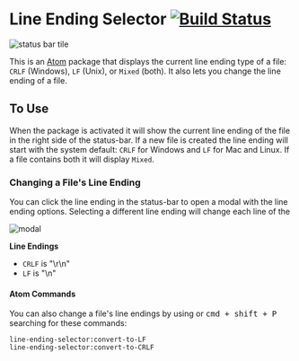 # Line Ending Selector [![Build Status](https://travis-ci.org/atom/line-ending-selector.svg?branch=master)](https://travis-ci.org/atom/line-ending-selector)

![status bar tile](https://cloud.githubusercontent.com/assets/1305617/9274149/6b317568-4293-11e5-83ba-614a6c0d9890.png)


This is an [Atom](https://atom.io) package that displays the current line ending type of a file: `CRLF` (Windows), `LF` (Unix), or `Mixed` (both). It also lets you change the line ending of a file.

## To Use

When the package is activated it will show the current line ending of the file in the right side of the status-bar. If a new file is created the line ending will start with the system default: `CRLF` for Windows and `LF` for Mac and Linux. If a file contains both it will display `Mixed`.

### Changing a File's Line Ending

You can click the line ending in the status-bar to open a modal with the line ending options. Selecting a different line ending will change each line of the

![modal](https://cloud.githubusercontent.com/assets/1305617/9273907/2be5c136-4291-11e5-94af-65ece408eb12.png)

**Line Endings**

- `CRLF` is "\r\n"
- `LF` is "\n"

#### Atom Commands

You can also change a file's line endings by using or <kbd>cmd + shift + P</kbd> searching for these commands:

```text
line-ending-selector:convert-to-LF
line-ending-selector:convert-to-CRLF
```
